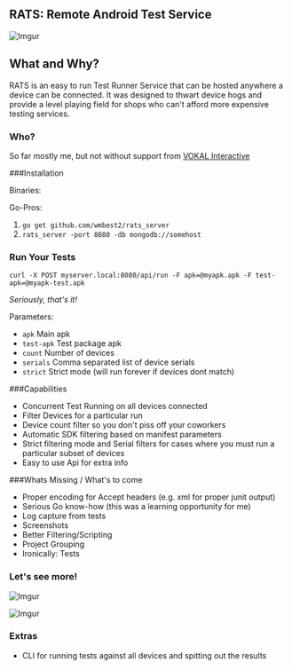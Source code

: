 RATS: Remote Android Test Service
-----

![Imgur](http://i.imgur.com/s9Dl1ih.png)

What and Why?
----
RATS is an easy to run Test Runner Service that can be hosted anywhere a device can be connected.  It was designed to thwart device hogs and provide a level playing field for shops who can't afford more expensive testing services.

### Who?
So far mostly me, but not without support from [VOKAL Interactive](http://www.vokalinteractive.com)


###Installation

Binaries:

Go-Pros:

1. `go get github.com/wmbest2/rats_server`
2. `rats_server -port 8080 -db mongodb://somehost`

### Run Your Tests

  `curl -X POST myserver.local:8080/api/run -F apk=@myapk.apk -F test-apk=@myapk-test.apk`

  _Seriously, that's it!_

  Parameters:

  * `apk` Main apk
  * `test-apk` Test package apk
  * `count` Number of devices
  * `serials` Comma separated list of device serials
  * `strict` Strict mode (will run forever if devices dont match)

###Capabilities

* Concurrent Test Running on all devices connected
* Filter Devices for a particular run
 * Device count filter so you don't piss off your coworkers 
 * Automatic SDK filtering based on manifest parameters
 * Strict filtering mode and Serial filters for cases where you must run a particular subset of devices
* Easy to use Api for extra info

###Whats Missing / What's to come

* Proper encoding for Accept headers (e.g. xml for proper junit output)
* Serious Go know-how (this was a learning opportunity for me)
* Log capture from tests
* Screenshots
* Better Filtering/Scripting
* Project Grouping
* Ironically: Tests

### Let's see more!

![Imgur](http://i.imgur.com/zEnBWu9.png)

![Imgur](http://i.imgur.com/oZsFNNG.png)

### Extras

* CLI for running tests against all devices and spitting out the results

